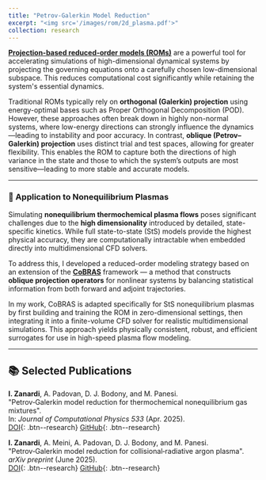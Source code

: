 ```yaml
---
title: "Petrov-Galerkin Model Reduction"
excerpt: "<img src='/images/rom/2d_plasma.pdf'>"
collection: research
---
```


[**Projection-based reduced-order models (ROMs)**](https://doi.org/10.1137/130932715) are a powerful tool for accelerating simulations of high-dimensional dynamical systems by projecting the governing equations onto a carefully chosen low-dimensional subspace. This reduces computational cost significantly while retaining the system's essential dynamics.

Traditional ROMs typically rely on **orthogonal (Galerkin) projection** using energy-optimal bases such as Proper Orthogonal Decomposition (POD). However, these approaches often break down in highly non-normal systems, where low-energy directions can strongly influence the dynamics—leading to instability and poor accuracy. In contrast, **oblique (Petrov–Galerkin) projection** uses distinct trial and test spaces, allowing for greater flexibility. This enables the ROM to capture both the directions of high variance in the state and those to which the system’s outputs are most sensitive—leading to more stable and accurate models.

---

### 🔬 Application to Nonequilibrium Plasmas

Simulating **nonequilibrium thermochemical plasma flows** poses significant challenges due to the **high dimensionality** introduced by detailed, state-specific kinetics. While full state-to-state (StS) models provide the highest physical accuracy, they are computationally intractable when embedded directly into multidimensional CFD solvers.

To address this, I developed a reduced-order modeling strategy based on an extension of the [**CoBRAS**](https://doi.org/10.1137/130932715) framework — a method that constructs **oblique projection operators** for nonlinear systems by balancing statistical information from both forward and adjoint trajectories.

In my work, CoBRAS is adapted specifically for StS nonequilibrium plasmas by first building and training the ROM in zero-dimensional settings, then integrating it into a finite-volume CFD solver for realistic multidimensional simulations. This approach yields physically consistent, robust, and efficient surrogates for use in high-speed plasma flow modeling.

---

## 📚 Selected Publications

**I. Zanardi**, A. Padovan, D. J. Bodony, and M. Panesi.  
"Petrov‑Galerkin model reduction for thermochemical nonequilibrium gas mixtures".  
In: *Journal of Computational Physics 533* (Apr. 2025).  
[DOI](https://doi.org/10.1016/j.jcp.2025.113999){: .btn--research}
[GitHub](https://github.com/ivanZanardi/ronek){: .btn--research}

**I. Zanardi**, A. Meini, A. Padovan, D. J. Bodony, and M. Panesi.  
"Petrov‑Galerkin model reduction for collisional‑radiative argon plasma".  
*arXiv preprint* (June 2025).  
[DOI](https://doi.org/10.48550/arXiv.2506.05483){: .btn--research}
[GitHub](https://github.com/ivanZanardi/romar){: .btn--research}
